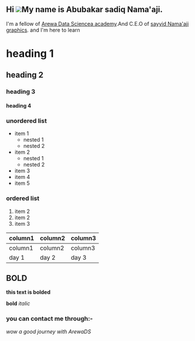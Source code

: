 ## Hi ![](https://user-images.githubusercontent.com/18350557/176309783-0785949b-9127-417c-8b55-ab5a4333674e.gif)My name is Abubakar sadiq Nama'aji.
I'm a fellow of [Arewa Data Sciencea academy](https://arewadatascience.github.io/).And C.E.O of [sayyid Nama'aji graphics](https://www.instagram.com/sayyid_namaaji_graphics?igsh=MXFvazk1N3E0aXM4MQ==). and I'm here to learn

# heading 1
## heading 2
### heading 3
#### heading 4

### __unordered list__ 
- item 1
  - nested 1
  - nested 2
- item 2
  - nested 1
  - nested 2
- item 3
- item 4
- item 5

### __ordered list__
1. item 2
2. item 2
3. item 3

|column1 |column2 | column3|
|-----|-----|-----|
|column1 |column2 | column3|
|day 1 | day 2 | day 3|


## BOLD
**this text is bolded**

__bold__
_italic_

### you can contact me through:-

_wow a good journey with ArewaDS_

<!---
AlsayyuNamaaji1/AlsayyuNamaaji1 is a ✨ special ✨ repository because its `README.md` (this file) appears on your GitHub profile.
You can click the Preview link to take a look at your changes.
--->
